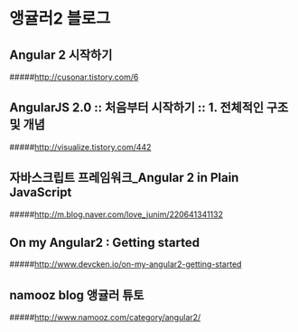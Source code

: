 # 앵귤러2 블로그
## Angular 2 시작하기
#####http://cusonar.tistory.com/6
## AngularJS 2.0 :: 처음부터 시작하기 :: 1. 전체적인 구조 및 개념
#####http://visualize.tistory.com/442
## 자바스크립트 프레임워크_Angular 2 in Plain JavaScript
#####http://m.blog.naver.com/love_junim/220641341132
## On my Angular2 : Getting started
#####http://www.devcken.io/on-my-angular2-getting-started
## namooz blog 앵귤러 튜토
#####http://www.namooz.com/category/angular2/